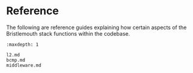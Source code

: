 # Reference

The following are reference guides explaining how certain aspects of the Bristlemouth stack functions within the codebase.

```{toctree}
:maxdepth: 1

l2.md
bcmp.md
middleware.md
```
